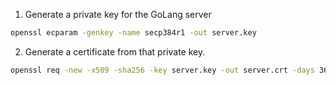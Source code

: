 1. Generate a private key for the GoLang server

```bash
openssl ecparam -genkey -name secp384r1 -out server.key
```

2. Generate a certificate from that private key.

```bash
openssl req -new -x509 -sha256 -key server.key -out server.crt -days 3650 -subj '/CN=remote-function-host'
```
